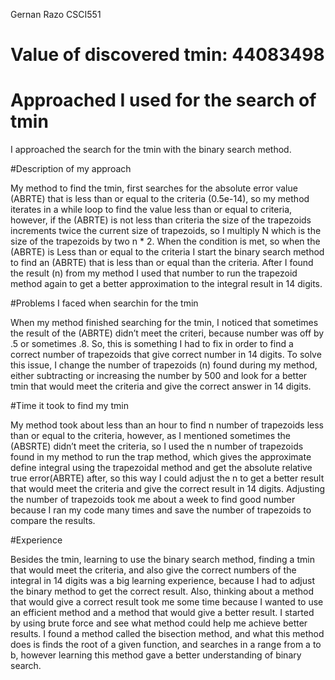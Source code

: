 Gernan Razo 
CSCI551 

# Value of discovered tmin: 44083498

# Approached I used for the search of tmin
  
I approached the search for the tmin with the binary search method.

#Description of my approach
  
My method to find the tmin, first searches for the absolute error value (ABRTE) that is less than or equal to the criteria (0.5e-14), so my method iterates in a while loop to find the value less than or equal to criteria, however, if the (ABRTE) is not less than criteria the size of the trapezoids increments twice the current size of trapezoids, so I multiply N which is the size of the trapezoids by two n * 2. When the condition is met, so when the (ABRTE) is 
Less than or equal to the criteria I start the binary search method to find an (ABRTE) that is less than or equal than the criteria. After I found the result (n) from my method I used that number to run the trapezoid method again to get a better approximation to the integral result in 14 digits. 

#Problems I faced when searchin for the tmin 
 
When my method finished searching for the tmin, I noticed that sometimes the result of the (ABRTE) didn’t meet the criteri, because number was off by .5 or sometimes .8. So, this is something I had to fix in order to find a correct number of trapezoids that give correct number in 14 digits. To solve this issue, I change the number of trapezoids (n) found during my method, either subtracting or increasing the number by 500 and look for a better tmin that would meet the criteria and give the correct answer in 14 digits. 

#Time it took to find my tmin

My method took about less than an hour to find n number of trapezoids less than or equal to the criteria, however, as I mentioned sometimes the (ABSRTE) didn’t meet the criteria, so I used the n number of trapezoids found in my method to run the trap method, which gives the approximate define integral using the trapezoidal method and get the absolute relative true error(ABRTE)  after, so this way I could adjust the n to get a better result that would meet the criteria and give the correct result in 14 digits. Adjusting the number of trapezoids took me about a week to find good number because I ran my code many times and save the number of trapezoids to compare the results.


#Experience 

Besides the tmin, learning to use the binary search method, finding a tmin that would meet the criteria, and also give the correct numbers of the integral in 14 digits was a big learning experience, because I had to adjust the binary method to get the correct result. Also, thinking about a method that would give a correct result took me some time because I wanted to use an efficient method and a method that would give a better result. I started by using brute force and see what method could help me achieve better results. I found a method called the bisection method, and what this method does is finds the root of a given function, and searches in a range from a to b, however learning this method gave a better understanding of binary search. 
